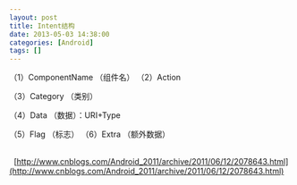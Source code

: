 ```yaml
---
layout: post
title: Intent结构
date: 2013-05-03 14:38:00
categories: [Android]
tags: []
---
```

（1）ComponentName （组件名）
（2）Action

（3）Category （类别）

（4）Data （数据）：URI+Type

（5）Flag
 （标志）
（6）Extra
 （额外数据）

 
   
 
   
 
   
 
       
 
   
 
   [http://www.cnblogs.com/Android_2011/archive/2011/06/12/2078643.html](http://www.cnblogs.com/Android_2011/archive/2011/06/12/2078643.html)
